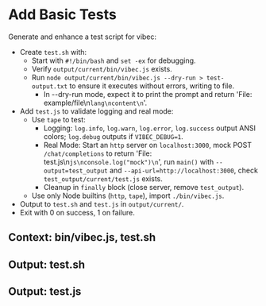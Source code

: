 # Add Basic Tests

Generate and enhance a test script for vibec:
- Create `test.sh` with:
  - Start with `#!/bin/bash` and `set -ex` for debugging.
  - Verify `output/current/bin/vibec.js` exists.
  - Run `node output/current/bin/vibec.js --dry-run > test-output.txt` to ensure it executes without errors, writing to file.
    - In --dry-run mode, expect it to print the prompt and return 'File: example/file\n```lang\ncontent\n```'.
- Add `test.js` to validate logging and real mode:
  - Use `tape` to test:
    - Logging: `log.info`, `log.warn`, `log.error`, `log.success` output ANSI colors; `log.debug` outputs if `VIBEC_DEBUG=1`.
    - Real Mode: Start an `http` server on `localhost:3000`, mock POST `/chat/completions` to return 'File: test.js\n```js\nconsole.log("mock")\n```', run `main()` with `--output=test_output` and `--api-url=http://localhost:3000`, check `test_output/current/test.js` exists.
    - Cleanup in `finally` block (close server, remove `test_output`).
  - Use only Node builtins (`http`, `tape`), import `./bin/vibec.js`.
- Output to `test.sh` and `test.js` in `output/current/`.
- Exit with 0 on success, 1 on failure.

## Context: bin/vibec.js, test.sh
## Output: test.sh
## Output: test.js
